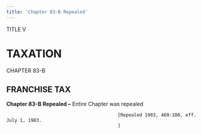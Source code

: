 ```yaml
---
title: 'Chapter 83-B Repealed'
---
```


TITLE V
                                             
TAXATION
========

CHAPTER 83-B
                                             
FRANCHISE TAX
-------------

**Chapter 83-B Repealed –** Entire Chapter was repealed


                                             [Repealed 1983, 469:100, eff. July 1, 1983.
                                             ]
